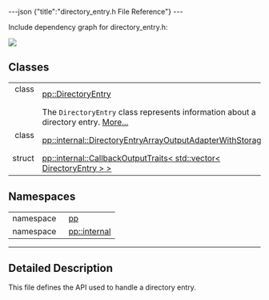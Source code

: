 ---json {"title":"directory\_entry.h File Reference"} ---

Include dependency graph for directory\_entry.h:

![](/docs/native-client/pepper_stable/cpp/directory__entry_8h__incl.png)

Classes
-------

<table><tbody><tr class="odd"><td style="text-align: right;">class  </td><td><a href="/docs/native-client/pepper_stable/cpp/classpp_1_1_directory_entry/" class="el">pp::DirectoryEntry</a></td></tr><tr class="even"><td style="text-align: right;"> </td><td>The <code>DirectoryEntry</code> class represents information about a directory entry. <a href="/docs/native-client/pepper_stable/cpp/classpp_1_1_directory_entry#details">More...</a><br />
</td></tr><tr class="odd"><td style="text-align: right;">class  </td><td><a href="/docs/native-client/pepper_stable/cpp/classpp_1_1internal_1_1_directory_entry_array_output_adapter_with_storage/" class="el">pp::internal::DirectoryEntryArrayOutputAdapterWithStorage</a></td></tr><tr class="even"><td style="text-align: right;">struct  </td><td><a href="/docs/native-client/pepper_stable/cpp/structpp_1_1internal_1_1_callback_output_traits_3_01std_1_1vector_3_01_directory_entry_01_4_01_4/" class="el">pp::internal::CallbackOutputTraits&lt; std::vector&lt; DirectoryEntry &gt; &gt;</a></td></tr></tbody></table>

Namespaces
----------

<table><tbody><tr class="odd"><td style="text-align: right;">namespace  </td><td><a href="/docs/native-client/pepper_stable/cpp/namespacepp/" class="el">pp</a></td></tr><tr class="even"><td style="text-align: right;">namespace  </td><td><a href="/docs/native-client/pepper_stable/cpp/namespacepp_1_1internal/" class="el">pp::internal</a></td></tr></tbody></table>

------------------------------------------------------------------------

<span id="details" class="anchor" style="margin: 0;"></span>

Detailed Description
--------------------

This file defines the API used to handle a directory entry.
